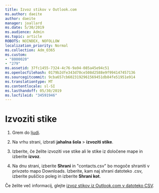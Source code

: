 ```yaml
---
title: Izvoz stikov v Outlook.com
ms.author: daeite
author: daeite
manager: joallard
ms.date: 5/30/2019
ms.audience: Admin
ms.topic: article
ROBOTS: NOINDEX, NOFOLLOW
localization_priority: Normal
ms.collection: Adm_O365
ms.custom:
- "8000020"
- "279"
ms.assetid: 37fc1455-7324-4c76-9a94-085a45e94c51
ms.openlocfilehash: 0179b2dfe343d70ce508d2588e9f994147457136
ms.sourcegitcommit: 9cba657cb6023192961569451db84fe51951e914
ms.translationtype: MT
ms.contentlocale: sl-SI
ms.lasthandoff: 05/30/2019
ms.locfileid: "34591946"
---
```

# <a name="export-your-contacts"></a>Izvoziti stike

1. Grem do [ljudi](https://outlook.live.com/people/).

2. Na vrhu strani, izbrati **jahalna šola** \> **izvoziti stike**.

3. Izberite, če želite izvoziti vse stike ali le stike iz določene mape in izberite **izvoz**.

4. Na dnu strani, izberite **Shrani** in "contacts.csv" bo mogoče shraniti v privzeto mapo Downloads. Izberite, kam naj shrani datoteko .csv, izberite puščico poleg in izberite **Shrani kot**.

Če želite več informacij, glejte [izvoz stikov iz Outlook.com v datoteko CSV](https://go.microsoft.com/fwlink/p/?linkid=873137).